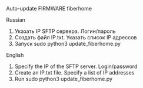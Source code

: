 Auto-update FIRMWARE fiberhome

Russian
1. Указать IP SFTP сервера. Логин/пароль
2. Создать файл IP.txt. Указать список IP адрессов
3. Запуск sudo python3 update_fiberhome.py

English
1. Specify the IP of the SFTP server. Login/password
2. Create an IP.txt file. Specify a list of IP addresses
3. Run sudo python3 update_fiberhome.py
